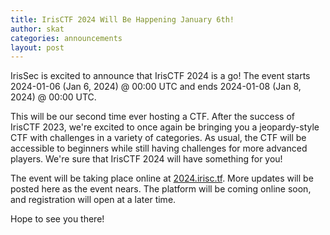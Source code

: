 ```yaml
---
title: IrisCTF 2024 Will Be Happening January 6th!
author: skat
categories: announcements
layout: post
---
```


IrisSec is excited to announce that IrisCTF 2024 is a go! The event starts 2024-01-06 (Jan 6, 2024) @ 00:00 UTC and ends 2024-01-08 (Jan 8, 2024) @ 00:00 UTC.

This will be our second time ever hosting a CTF. After the success of IrisCTF 2023, we're excited to once again be bringing you a jeopardy-style CTF with challenges in a variety of categories. As usual, the CTF will be accessible to beginners while still having challenges for more advanced players. We're sure that IrisCTF 2024 will have something for you!

The event will be taking place online at [2024.irisc.tf](https://2024.irisc.tf/). More updates will be posted here as the event nears. The platform will be coming online soon, and registration will open at a later time.

Hope to see you there!
